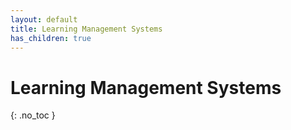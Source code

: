 ```yaml
---
layout: default
title: Learning Management Systems
has_children: true
---
```


# Learning Management Systems
{: .no_toc }

